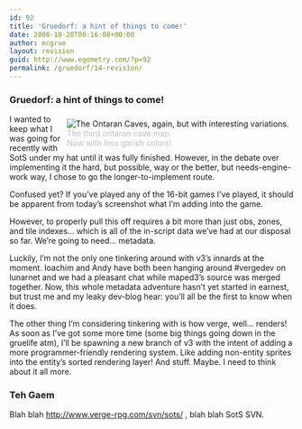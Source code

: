 ```yaml
---
id: 92
title: 'Gruedorf: a hint of things to come!'
date: 2008-10-20T00:16:08+00:00
author: mcgrue
layout: revision
guid: http://www.egometry.com/?p=92
permalink: /gruedorf/14-revision/
---
```

### Gruedorf: a hint of things to come!

<div style="float: right; padding: 4px; margin: 4px;">
  <img src=/files/gruedorf_challenge/007/2007-11-25_0-things_to_come.png alt="The Ontaran Caves, again, but with interesting variations."><br /> <span style="color: silver; font-size: -1;">The third ontaran cave map.<br />Now with less garish colors!</div> 
  
  <p>
    I wanted to keep what I was going for recently with SotS under my hat until it was fully finished. However, in the debate over implementing it the hard, but possible, way or the better, but needs-engine-work way, I chose to go the longer-to-implement route.
  </p>
  
  <p>
    Confused yet? If you&#8217;ve played any of the 16-bit games I&#8217;ve played, it should be apparent from today&#8217;s screenshot what I&#8217;m adding into the game.
  </p>
  
  <p>
    However, to properly pull this off requires a bit more than just obs, zones, and tile indexes&#8230; which is all of the in-script data we&#8217;ve had at our disposal so far. We&#8217;re going to need&#8230; metadata.
  </p>
  
  <p>
    Luckily, I&#8217;m not the only one tinkering around with v3&#8217;s innards at the moment. Ioachim and Andy have both been hanging around #vergedev on lunarnet and we had a pleasant chat while maped3&#8217;s source was merged together. Now, this whole metadata adventure hasn&#8217;t yet started in earnest, but trust me and my leaky dev-blog hear: you&#8217;ll all be the first to know when it does.
  </p>
  
  <p>
    The other thing I&#8217;m considering tinkering with is how verge, well&#8230; renders! As soon as I&#8217;ve got some more time (some big things going down in the gruelife atm), I&#8217;ll be spawning a new branch of v3 with the intent of adding a more programmer-friendly rendering system. Like adding non-entity sprites into the entity&#8217;s sorted rendering layer! And stuff. Maybe. I need to think about it all more.
  </p>
  
  <h3>
    Teh Gaem
  </h3>
  
  <p>
    Blah blah <a href=http://www.verge-rpg.com/svn/sots/>http://www.verge-rpg.com/svn/sots/</a> , blah blah SotS SVN.
  </p>
